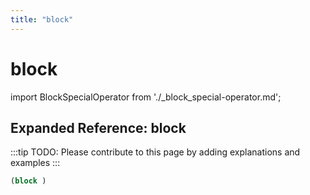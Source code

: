 ```yaml
---
title: "block"
---
```


# block

import BlockSpecialOperator from './_block_special-operator.md';

<BlockSpecialOperator />

## Expanded Reference: block

:::tip
TODO: Please contribute to this page by adding explanations and examples
:::

```lisp
(block )
```
